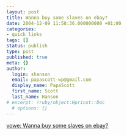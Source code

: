 ```yaml
---
layout: post
title: Wanna buy some slaves on ebay?
date: 2004-12-09 11:58:36.000000000 +01:00
categories:
- quick links
tags: []
status: publish
type: post
published: true
meta: {}
author:
  login: shanson
  email: papascott-wp@gmail.com
  display_name: PapaScott
  first_name: Scott
  last_name: Hanson
# excerpt: !ruby/object:Hpricot::Doc
  # options: {}
---
```

<p><a title="vowe dot net :: Weird sponsored links" href="http://vowe.net/archives/005361.html">vowe: Wanna buy some slaves on ebay?</a></p>
